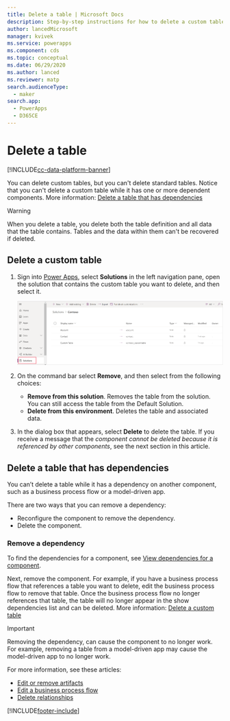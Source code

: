 ```yaml
---
title: Delete a table | Microsoft Docs
description: Step-by-step instructions for how to delete a custom table and clear all data in Power Apps
author: lancedMicrosoft
manager: kvivek
ms.service: powerapps
ms.component: cds
ms.topic: conceptual
ms.date: 06/29/2020
ms.author: lanced
ms.reviewer: matp
search.audienceType: 
  - maker
search.app: 
  - PowerApps
  - D365CE
---
```


# Delete a table
[!INCLUDE[cc-data-platform-banner](../../includes/cc-data-platform-banner.md)]

You can delete custom tables, but you can't delete standard tables. Notice that you can't delete a custom table while it has one or more dependent components. More information: [Delete a table that has dependencies](#delete-a-table-that-has-dependencies)

> [!WARNING]
> When you delete a table, you delete both the table definition and all data that the table contains. Tables and the data within them can't be recovered if deleted.

## Delete a custom table
1. Sign into [Power Apps](https://make.powerapps.com/?utm_source=padocs&utm_medium=linkinadoc&utm_campaign=referralsfromdoc), select **Solutions** in the left navigation pane, open the solution that contains the custom table you want to delete, and then select it.

    ![Table Details](./media/data-platform-cds-create-entity/entitylist.png "Table List")

2. On the command bar select **Remove**, and then select from the following choices:  
   - **Remove from this solution**. Removes the table from the solution. You can still access the table from the Default Solution. 
   - **Delete from this environment**. Deletes the table and associated data. 

3. In the dialog box that appears, select **Delete** to delete the table. If you receive a message that the *component cannot be deleted because it is referenced by other components*, see the next section in this article. 

## Delete a table that has dependencies
You can’t delete a table while it has a dependency on another component, such as a business process flow or a model-driven app. 

There are two ways that you can remove a dependency: 
- Reconfigure the component to remove the dependency. 
- Delete the component. 

### Remove a dependency
To find the dependencies for a component, see [View dependencies for a component](view-component-dependencies.md). 

Next, remove the component. For example, if you have a business process flow that references a table you want to delete, edit the business process flow to remove that table. Once the business process flow no longer references that table, the table will no longer appear in the show dependencies list and can be deleted. More information: [Delete a custom table](#delete-a-custom-table)   

> [!IMPORTANT]
> Removing the dependency, can cause the component to no longer work. For example, removing a table from a model-driven app may cause the model-driven app to no longer work. 

For more information, see these articles: 
- [Edit or remove artifacts](../model-driven-apps/add-edit-app-components.md#edit-or-remove-artifacts)
- [Edit a business process flow](/power-automate/create-business-process-flow#edit-a-business-process-flow)
- [Delete relationships](create-edit-1n-relationships-portal.md#delete-relationships)


[!INCLUDE[footer-include](../../includes/footer-banner.md)]